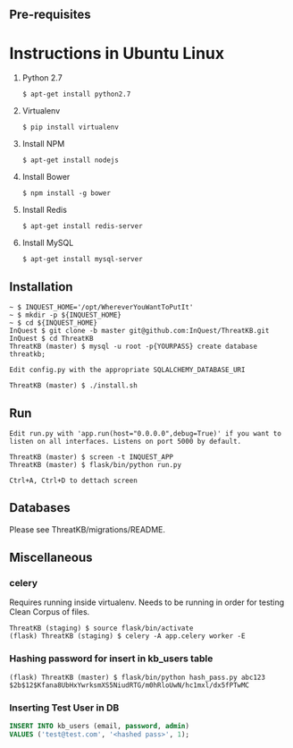## Pre-requisites
# Instructions in Ubuntu Linux

1. Python 2.7
    ```
    $ apt-get install python2.7
    ```
1. Virtualenv
    ```
    $ pip install virtualenv
    ```
1. Install NPM
    ```
    $ apt-get install nodejs
    ```
1. Install Bower
    ```
    $ npm install -g bower
    ```
1. Install Redis
    ```
    $ apt-get install redis-server
    ```
1. Install MySQL
    ```
    $ apt-get install mysql-server
    ```

## Installation
```
~ $ INQUEST_HOME='/opt/WhereverYouWantToPutIt'
~ $ mkdir -p ${INQUEST_HOME}
~ $ cd ${INQUEST_HOME}
InQuest $ git clone -b master git@github.com:InQuest/ThreatKB.git
InQuest $ cd ThreatKB
ThreatKB (master) $ mysql -u root -p{YOURPASS} create database threatkb;

Edit config.py with the appropriate SQLALCHEMY_DATABASE_URI

ThreatKB (master) $ ./install.sh
```

## Run
```
Edit run.py with 'app.run(host="0.0.0.0",debug=True)' if you want to listen on all interfaces. Listens on port 5000 by default.

ThreatKB (master) $ screen -t INQUEST_APP
ThreatKB (master) $ flask/bin/python run.py

Ctrl+A, Ctrl+D to dettach screen
```

## Databases
Please see ThreatKB/migrations/README.

## Miscellaneous

### celery
Requires running inside virtualenv. Needs to be running in order for testing Clean Corpus of files.
```
ThreatKB (staging) $ source flask/bin/activate
(flask) ThreatKB (staging) $ celery -A app.celery worker -E
```

### Hashing password for insert in kb_users table
```
(flask) ThreatKB (master) $ flask/bin/python hash_pass.py abc123
$2b$12$Kfana8UbHxYwrksmXS5NiudRTG/m0hRloUwN/hc1mxl/dx5fPTwMC
```

### Inserting Test User in DB
```sql
INSERT INTO kb_users (email, password, admin)
VALUES ('test@test.com', '<hashed pass>', 1);
```
